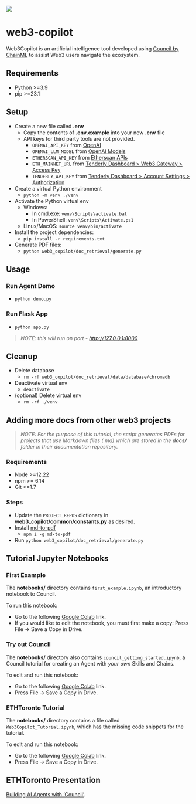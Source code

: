 [![](https://dcbadge.vercel.app/api/server/DWNCftGQZ3?theme=clean-inverted&logoColor=82C4FF)](https://discord.gg/DWNCftGQZ3)

# web3-copilot
Web3Copilot is an artificial intelligence tool developed using [Council by ChainML](https://github.com/chain-ml/council) to assist Web3 users navigate the ecosystem.

## Requirements
- Python >=3.9
- pip >=23.1

## Setup
- Create a new file called **.env**
    - Copy the contents of **.env.example** into your new **.env** file
    - API keys for third party tools are not provided.
        - `OPENAI_API_KEY` from [OpenAI](https://platform.openai.com/account/api-keys)
        - `OPENAI_LLM_MODEL` from [OpenAI Models](https://platform.openai.com/docs/models/continuous-model-upgrades)
        - `ETHERSCAN_API_KEY` from [Etherscan APIs](https://docs.etherscan.io/getting-started/viewing-api-usage-statistics)
        - `ETH_MAINNET_URL` from [Tenderly Dashboard > Web3 Gateway > Access Key](https://tenderly.co/web3-gateway)
        - `TENDERLY_API_KEY` from [Tenderly Dashboard > Account Settings > Authorization](https://docs.tenderly.co/simulations-and-forks/reference/configuration-of-api-access#get-an-api-key) 
- Create a virtual Python environment
  - `python -m venv ./venv`
- Activate the Python virtual env
  - Windows:
    - In cmd.exe: `venv\Scripts\activate.bat`
    - In PowerShell: `venv\Scripts\Activate.ps1`
  - Linux/MacOS: `source venv/bin/activate`
- Install the project dependencies:
  - `pip install -r requirements.txt`
- Generate PDF files:
  - `python web3_copilot/doc_retrieval/generate.py`

## Usage

### Run Agent Demo
- `python demo.py`

### Run Flask App

- `python app.py`
> _NOTE: this will run on port - http://127.0.0.1:8000_

## Cleanup
- Delete database
  - `rm -rf web3_copilot/doc_retrieval/data/database/chromadb`
- Deactivate virtual env
  - `deactivate`
- (optional) Delete virtual env
  - `rm -rf ./venv`

## Adding more docs from other web3 projects

> _NOTE: For the purpose of this tutorial, the script generates PDFs for projects that use Markdown files (.md) which are stored in the **docs/** folder in their documentation repository._

### Requirements
- Node >=12.22
- npm >= 6.14
- Git >=1.7

### Steps
- Update the `PROJECT_REPOS` dictionary in **web3_copilot/common/constants.py** as desired.
- Install [md-to-pdf](https://github.com/simonhaenisch/md-to-pdf)
  - `npm i -g md-to-pdf`
- Run `python web3_copilot/doc_retrieval/generate.py`

## Tutorial Jupyter Notebooks

### First Example
The **notebooks/** directory contains `first_example.ipynb`, an introductory notebook to Council.

To run this notebook:
- Go to the following [Google Colab](https://colab.research.google.com/drive/15DI-vIaaCPDFr6g49nxugHHqWuugtyRP?usp=sharing) link.
- If you would like to edit the notebook, you must first make a copy: Press File -> Save a Copy in Drive.

### Try out Council
The **notebooks/** directory also contains `council_getting_started.ipynb`, a Council tutorial for creating an Agent with _your own_ Skills and Chains.

To edit and run this notebook:
- Go to the following [Google Colab](https://colab.research.google.com/drive/1Tg_DCm92nCXEgslKdHwMc3-nj-Tpn6mO?usp=sharing) link.
- Press File -> Save a Copy in Drive.

### ETHToronto Tutorial

The **notebooks/** directory contains a file called `Web3Copilot_Tutorial.ipynb`, which has the missing code snippets for the tutorial.

To edit and run this notebook:
- Go to the following [Google Colab](...) link.
- Press File -> Save a Copy in Drive.


## ETHToronto Presentation
[Building AI Agents with ‘Council’](https://docs.google.com/presentation/d/1SHmsxBJOSp6tXP67Nv2LivcREJz2pkI6JU9VKnvxtKo/edit?usp=sharing).
